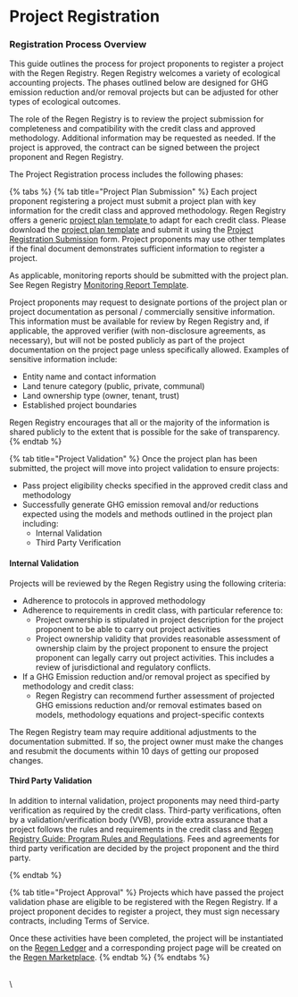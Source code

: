 # Project Registration

### Registration Process Overview

This guide outlines the process for project proponents to register a project with the Regen Registry. Regen Registry welcomes a variety of ecological accounting projects. The phases outlined below are designed for GHG emission reduction and/or removal projects but can be adjusted for other types of ecological outcomes.&#x20;

The role of the Regen Registry is to review the project submission for completeness and compatibility with the credit class and approved methodology. Additional information may be requested as needed. If the project is approved, the contract can be signed between the project proponent and Regen Registry.&#x20;

The Project Registration process includes the following phases:

{% tabs %}
{% tab title="Project Plan Submission" %}
Each project proponent registering a project must submit a project plan with key information for the credit class and approved methodology. Regen Registry offers a generic [project plan template ](https://drive.google.com/file/d/19pYU0N69IDpeav6Hk747l1w0-a5-i53o/view?usp=share\_link)to adapt for each credit class. Please download the [project plan template](https://docs.google.com/document/d/1p\_HN4Q5vUjp3hni04lLFGYuAUPoB60a9Tc-I6PObZOo/copy) and submit it using the [Project Registration Submission](https://airtable.com/shrYitbUuFQcD8jcT) form. Project proponents may use other templates if the final document demonstrates sufficient information to register a project. &#x20;

As applicable, monitoring reports should be submitted with the project plan. See Regen Registry [Monitoring Report Template](../monitoring-overview/monitoring-report-template.md).&#x20;

Project proponents may request to designate portions of the project plan or project  documentation as personal / commercially sensitive information. This information must be available for review by Regen Registry and, if applicable, the approved verifier (with non-disclosure agreements, as necessary), but will not be posted publicly as part of the project documentation on the project page unless specifically allowed. Examples of sensitive information include:

* Entity name and contact information
* Land tenure category (public, private, communal)
* Land ownership type (owner, tenant, trust)
* Established project boundaries

Regen Registry encourages that all or the majority of the information is shared publicly to the extent that is possible for the sake of transparency.
{% endtab %}

{% tab title="Project Validation" %}
Once the project plan has been submitted, the project will move into project validation to ensure projects:

* Pass project eligibility checks specified in the approved credit class and methodology
* Successfully generate GHG emission removal and/or reductions expected using the models and methods outlined in the project plan including:&#x20;
  * Internal Validation&#x20;
  * Third Party Verification

#### Internal Validation

Projects will be reviewed by the Regen Registry using the following criteria:

* Adherence to protocols in approved methodology&#x20;
* Adherence to requirements in credit class, with particular reference to:
  * Project ownership is stipulated in project description for the project proponent to be able to carry out project activities
  * Project ownership validity that provides reasonable assessment of ownership claim by the project proponent to ensure the project proponent can legally carry out project activities. This includes a review of jurisdictional and regulatory conflicts.
* If a GHG Emission reduction and/or removal project as specified by methodology and credit class:
  * Regen Registry can recommend further assessment of projected GHG emissions reduction and/or removal estimates based on models, methodology equations and project-specific contexts

The Regen Registry team may require additional adjustments to the documentation submitted. If so, the project owner must make the changes and resubmit the documents within 10 days of getting our proposed changes.

#### Third Party Validation

In addition to internal validation, project proponents may need third-party verification as required by the credit class. Third-party verifications, often by a validation/verification body (VVB), provide extra assurance that a project follows the rules and requirements in the credit class and [Regen Registry Guide: Program Rules and Regulations](../../regen-registry-overview/program-rules-and-requirements.md). Fees and agreements for third party verification are decided by the project proponent and the third party.


{% endtab %}

{% tab title="Project Approval" %}
Projects which have passed the project validation phase are eligible to be registered with the Regen Registry. If a project proponent decides to register a project, they must sign necessary contracts, including Terms of Service.&#x20;

Once these activities have been completed, the project will be instantiated on the [Regen Ledger](https://docs.regen.network/) and a corresponding project page will be created on the [Regen Marketplace](https://app.regen.network/).
{% endtab %}
{% endtabs %}

\
\
